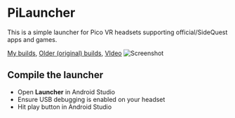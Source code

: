 # PiLauncher
This is a simple launcher for Pico VR headsets supporting official/SideQuest apps and games.

[My builds](https://github.com/Veticia/binaries/tree/main/releases),
[Older (original) builds](https://github.com/lvonasek/binary/tree/master/QuestPiLauncher),
[VIdeo](https://youtu.be/-CPBeUSL2Nw?t=4)
![Screenshot](https://github.com/lvonasek/QuestPiLauncher/blob/main/SCREENSHOT.png?raw=true)

## Compile the launcher
* Open **Launcher** in Android Studio
* Ensure USB debugging is enabled on your headset
* Hit play button in Android Studio
